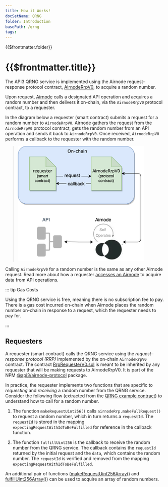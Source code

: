 ```yaml
---
title: How it Works!
docSetName: QRNG
folder: Introduction
basePath: /qrng
tags:
---
```


<TitleSpan>{{$frontmatter.folder}}</TitleSpan>

# {{$frontmatter.title}}

<TocHeader />
<TOC class="table-of-contents" :include-level="[2,3]" />

The API3 QRNG service is implemented using the Airnode request–response protocol
contract,
[AirnodeRrpV0](https://github.com/api3dao/airnode/blob/master/packages/airnode-protocol/contracts/rrp/AirnodeRrpV0.sol),
to acquire a random number.

Upon request, [Airnode](/airnode/v0.9/) calls a designated API operation and
acquires a random number and then delivers it on-chain, via the `AirnodeRrpV0`
protocol contract, to a requester.

In the diagram below a requester (smart contract) submits a request for a random
number to `AirnodeRrpV0`. Airnode gathers the request from the `AirnodeRrpV0`
protocol contract, gets the random number from an API operation and sends it
back to `AirnodeRrpV0`. Once received, `AirnodeRrpV0` performs a callback to the
requester with the random number.

> <img src="../assets/images/access-overview.png" width="400"  />

Calling `AirnodeRrpV0` for a random number is the same as any other Airnode
request. Read more about how a requester
[accesses an Airnode](/airnode/v0.9/grp-developers/) to acquire data from API
operations.

::: tip Gas Costs

Using the QRNG service is free, meaning there is no subscription fee to pay.
There is a gas cost incurred on-chain when Airnode places the random number
on-chain in response to a request, which the requester needs to pay for.

:::

## Requesters

A requester (smart contract) calls the QRNG service using the _request–response
protocol (RRP)_ implemented by the on-chain `AirnodeRrpV0` contract. The
contract
[RrpRequesterV0.sol](https://github.com/api3dao/airnode/blob/master/packages/airnode-protocol/contracts/rrp/requesters/RrpRequesterV0.sol)
is meant to be inherited by any requester that will be making requests to
AirnodeRrpV0. It is part of the NPM
[@api3/airnode-protocol](https://www.npmjs.com/package/@api3/airnode-protocol)
package.

In practice, the requester implements two functions that are specific to
_requesting_ and _receiving_ a random number from the QRNG service. Consider the
following flow (extracted from the
[QRNG example contract](https://github.com/api3dao/qrng-example/blob/main/contracts/QrngExample.sol))
to understand how to call for a random number.

1. The function `makeRequestUint256()` calls `airnodeRrp.makeFullRequest()` to
   request a random number, which in turn returns a `requestId`. The `requestId`
   is stored in the mapping `expectingRequestWithIdToBeFulfilled` for reference
   in the callback function.

2. The function `fulfillUint256` is the callback to receive the random number
   from the QRNG service. The callback contains the `requestId` returned by the
   initial request and the `data`, which contains the random number. The
   `requestId` is verified and removed from the mapping
   `expectingRequestWithIdToBeFulfilled`.

An additional pair of functions
([makeRequestUint256Array()](https://github.com/api3dao/qrng-example/blob/main/contracts/QrngExample.sol#L98-L113)
and
[fulfillUint256Array()](https://github.com/api3dao/qrng-example/blob/main/contracts/QrngExample.sol#L115-L131))
can be used to acquire an array of random numbers.
